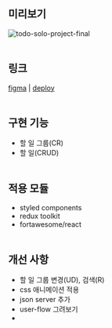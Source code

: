 ## 미리보기

![todo-solo-project-final](https://user-images.githubusercontent.com/111366402/207342482-0db67a6f-4acf-48ef-808a-42bb327e0ad9.gif)
<br/><br/>

## 링크

<u>[figma](https://www.figma.com/file/JbtLhzJFcJWRgtmIVL778H/ToDoApp-final?node-id=0%3A1&t=HvM0PghpplRs6JCc-1)</u> |
<u>[deploy](https://gidoldory.github.io/react-todo-solo-project)</u>
<br/><br/>

## 구현 기능

- 할 일 그룹(CR)
- 할 일(CRUD)
  <br/><br/>

## 적용 모듈

- styled components
- redux toolkit
- fortawesome/react
  <br/><br/>

## 개선 사항

- 할 일 그룹 변경(UD), 검색(R)
- css 애니메이션 적용
- json server 추가
- user-flow 그려보기
- <br/><br/>

